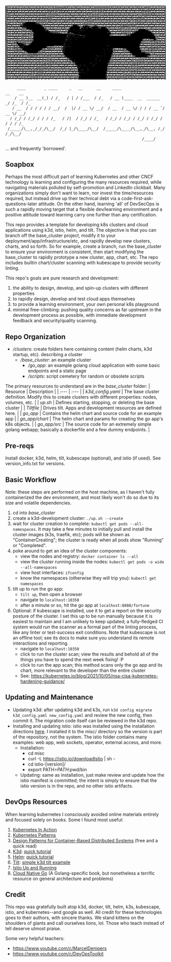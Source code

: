 ![image](wrench.png)

```
     ____        _ ____     _   __      __     ____                    __    __  
    / __ )__  __(_) / /_   / | / /___  / /_   / __ )____  __  ______ _/ /_  / /_ 
   / __  / / / / / / __/  /  |/ / __ \/ __/  / __  / __ \/ / / / __ `/ __ \/ __/ 
  / /_/ / /_/ / / / /_   / /|  / /_/ / /_   / /_/ / /_/ / /_/ / /_/ / / / / /_   
 /_____/\__,_/_/_/\__/  /_/ |_/\____/\__/  /_____/\____/\__,_/\__, /_/ /_/\__/   
                                                            /____/               
```
... and frequently 'borrowed'.

## Soapbox

Perhaps the most difficult part of learning Kubernetes and other CNCF technology is learning and configuring the many resources required, while navigating materials polluted by self-promotion and LinkedIn clickbait. Many organizations simply don't want to learn, nor invest the time/resources required, but instead drive up their technical debt via a code-first-ask-questions-later attitude. On the other hand, learning 'all' of DevSecOps is such a rapidly moving target that a flexible dev/learning environment and a positive attitude toward learning carry one further than any certification.

This repo provides a template for developing k8s clusters and cloud applications using k3d, istio, helm, and tilt.
The objective is that you can branch off the base_cluster project, modify it to your deployment/app/infrastructure/etc, and rapidly develop new clusters, charts, and so forth. So for example, create a branch, run the base_cluster
to ensure your environment is consistent, then start modifying the base_cluster to rapidly prototype a new cluster, app, chart, etc. The repo includes builtin chart/cluster scanning with kubescape to provide security linting.

This repo's goals are pure research and development:
1) the ability to design, develop, and spin-up clusters with different properties
2) to rapidly design, develop and test cloud apps themselves
3) to provide a learning environment, your own personal k8s playground
4) minimal free-climbing: pushing quality concerns as far upstream in the development process as possible, with immediate development feedback and security/quality scanning.

## Repo Organization
* */clusters*: create folders here containing content (helm charts, k3d startup, etc). describing a cluster
    * */base_cluster*: an example cluster
        * */go_app*: an example golang cloud application with some basic endpoints and a static page
        * */scripts*: script cemetery for random or obsolete scripts

The primary resources to understand are in the *base_cluster* folder:
| Resource | Description |
| :--- | :--- |
| *k3d_config.yaml* | The base cluster definition. Modify this to create clusters with different properties: nodes, volumes, etc. |
| *up.sh* | Defines starting, stopping, or deleting the base cluster |
| *Tiltfile* | Drives tilt. Apps and development resources are defined here. |
| *go_app* |  Contains the helm chart and source code for an example app   |
| *go_app/chart* |  The helm chart and params for creating the go app's k8s objects. |
| *go_app/src* |  The source code for an extremely simple golang webapp; basically a dockerfile and a few dummy endpoints. |

## Pre-reqs
Install docker, k3d, helm, tilt, kubescape (optional), and istio (if used). See version_info.txt for versions.

## Basic Workflow

Note: these steps are performed on the host machine, as I haven't fully containerized the dev environment, and most likely won't do so due to its size and volatile dependencies.

1) cd into *base_cluster*
2) create a k3d-development cluster: `./up.sh --create`
3) wait for cluster creation to complete: `kubectl get pods --all-namespaces`. It may take a few minutes to initially pull and install the cluster images (k3s, traefik, etc); pods will be shown as "ContainerCreating"; the cluster is ready when all pods show "Running" or "Completed".
4) poke around to get an idea of the cluster components:
    * view the nodes and registry: `docker container ls --all`
    * view the cluster running inside the nodes: `kubectl get pods -o wide --all-namespaces`
    * view host interfaces: `ifconfig`
    * know the namespaces (otherwise they will trip you): `kubectl get namespaces`
5) tilt up to run the go app:
    * `tilt up`, then open a browser
    * navigate to `localhost:10350`
    * after a minute or so, hit the go app at `localhost:8080/fortune`
6) Optional: if kubescape is installed, use it to get a report on the security posture of the cluster.
I set this up to be run manually because it is easiest to maintain and I am unlikely to keep updated; a fully-fledged CI system would run the scanner as a formal part of the linting process, like any linter or test-success exit conditions. Note that kubescape is not an offline tool; see its docs to make sure you understand its remote interactions and reporting.
    * navigate to `localhost:10350`
    * click to run the cluster scan; view the results and behold all of the things you have to spend the next week fixing! :P
    * click to run the app scan; this method scans only the go app and its chart, more relevant to the developer than the entire cluster
    * See: https://kubernetes.io/blog/2021/10/05/nsa-cisa-kubernetes-hardening-guidance/


## Updating and Maintenance
* Updating k3d: after updating k3d and k3s, run `k3d config migrate k3d_config.yaml new_config.yaml` and review the new config, then commit it. The migration code itself can be reviewed in the k3d repo.
* Installing and updating istio: istio was installed using the installation directions [here](https://istio.io/latest/docs/setup/getting-started/). I installed it to the misc/ directory so the version is part of the repository, not the system. The istio folder contains many examples: web app, web sockets, operator, external access, and more.
    * Installation:
        * cd misc
        * curl -L https://istio.io/downloadIstio | sh -
        * cd istio-[version]/
        * export PATH=$PATH:$pwd/bin
    * Updating: same as installation, just make review and update how the istio manifest is committed; the intent is simply to ensure that the istio version is in the repo, and no other istio artifacts.

## DevOps Resources
When learning kubernetes I consciously avoided online materials entirely and focused solely on books. Some I found most useful:
1) [Kubernetes In Action](https://www.amazon.com/Kubernetes-Action-Marko-Luksa/dp/1617293725/)
2) [Kubernetes Patterns](https://www.amazon.com/Kubernetes-Patterns-Designing-Cloud-Native-Applications/dp/1492050288/)
3) [Design Patterns for Container-Based Distributed Systems](https://www.usenix.org/conference/hotcloud16/workshop-program/presentation/burns) (free and a quick read)
4) [K3d](https://k3d.io/v5.1.0/): [quick tutorial](https://www.youtube.com/watch?v=mCesuGk-Fks)
5) [Helm](https://helm.sh/docs/intro/quickstart/): [quick tutorial](https://www.youtube.com/watch?v=5_J7RWLLVeQ)
6) [Tilt](https://tilt.dev/): [simple k3d tilt example](https://github.com/iwilltry42/k3d-demo/blob/main/Tiltfile)
7) [Istio Up and Running](https://www.amazon.com/Istio-Running-Service-Connect-Control/dp/1492043788/)
8) [Cloud Native Go](https://www.amazon.com/Cloud-Native-Go-Unreliable-Environments/dp/1492076333) (A Golang-specific book, but nonetheless a terrific resource on general architecture and problems)


## Credit
This repo was gratefully built atop k3d, docker, tilt, helm, k3s, kubescape, istio, and kubernetes--and google as well. All credit for these technologies goes to their authors, with sincere thanks. We stand kittens on the shoulders of giants and call ourselves lions, lol. Those who teach instead of tell deserve utmost praise.

Some very helpful teachers:
* https://www.youtube.com/c/MarcelDempers
* https://www.youtube.com/c/DevOpsToolkit
